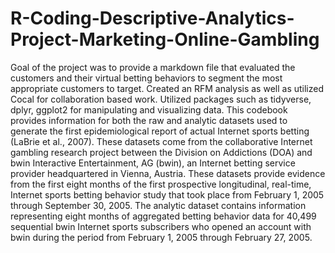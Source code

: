 # R-Coding-Descriptive-Analytics-Project-Marketing-Online-Gambling
Goal of the project was to provide a markdown file that evaluated the customers and their virtual betting behaviors to segment the most appropriate customers to target. Created an RFM analysis as well as utilized Cocal for collaboration based work. Utilized packages such as tidyverse, dplyr, ggplot2 for manipulating and visualizing data. This codebook provides information for both the raw and analytic datasets used to generate the first epidemiological report of actual Internet sports betting (LaBrie et al., 2007). These datasets come from the collaborative Internet gambling research project between the Division on Addictions (DOA) and bwin Interactive Entertainment, AG (bwin), an Internet betting service provider headquartered in Vienna, Austria. These datasets provide evidence from the first eight months of the first prospective longitudinal, real-time, Internet sports betting behavior study that took place from February 1, 2005 through September 30, 2005. The analytic dataset contains information representing eight months of aggregated betting behavior data for 40,499 sequential bwin Internet sports subscribers who opened an account with bwin during the period from February 1, 2005 through February 27, 2005.
